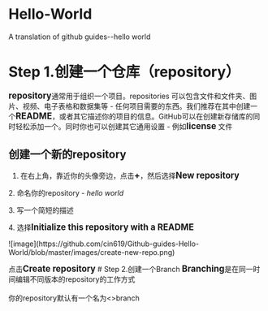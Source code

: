 # Hello-World
A translation of github guides--hello world
# Step 1.创建一个仓库（repository）
<big><b>repository</b></big>通常用于组织一个项目。repositories 可以包含文件和文件夹、图片、视频、电子表格和数据集等 - 任何项目需要的东西。我们推荐在其中创建一个<big><b>README</b></big>，或者其它描述你的项目的信息。GitHub可以在创建新存储库的同时轻松添加一个。同时你也可以创建其它通用设置 - 例如<big><b>license</b></big> 文件
## 创建一个新的repository
1. 在右上角，靠近你的头像旁边，点击<big><b>+</b></big>，然后选择<big><b>New repository</b></big>
<p>2. 命名你的repository - <i>hello world</i>
<p>3. 写一个简短的描述
<p>4. 选择<big><b>Initialize this repository with a README</b></big>
<p>![image](https://github.com/cin619/Github-guides-Hello-World/blob/master/images/create-new-repo.png)
<p>点击<big><b>Create repository</b></big>
# Step 2.创建一个Branch
<big><b>Branching</b></big>是在同一时间编辑不同版本的repository的工作方式
<br>
<br>你的repository默认有一个名为<>branch
